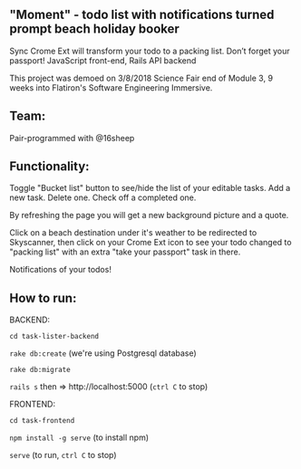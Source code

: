 ## "Moment" - todo list with notifications turned prompt beach holiday booker

Sync Crome Ext will transform your todo to a packing list. Don’t forget your passport!
JavaScript front-end, Rails API backend 

This project was demoed on 3/8/2018 Science Fair end of Module 3, 9 weeks into Flatiron's Software Engineering Immersive.

## Team:

Pair-programmed with @16sheep

## Functionality:

Toggle "Bucket list" button to see/hide the list of your editable tasks. Add a new task. Delete one. Check off a completed one.

By refreshing the page you will get a new background picture and a quote.

Click on a beach destination under it's weather to be redirected to Skyscanner, then click on your Crome Ext icon to see your todo changed to "packing list" with an extra "take your passport" task in there. 

Notifications of your todos!


## How to run:

BACKEND: 

```cd task-lister-backend```

```rake db:create```    (we're using  Postgresql database)

```rake db:migrate```

```rails s```     then =>    http://localhost:5000  (```ctrl C``` to stop)



FRONTEND:

```cd task-frontend```

```npm install -g serve```    (to install npm)

```serve```    (to run, ```ctrl C``` to stop) 

